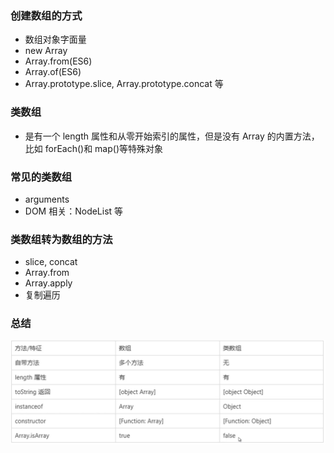 ### 创建数组的方式

- 数组对象字面量
- new Array
- Array.from(ES6)
- Array.of(ES6)
- Array.prototype.slice, Array.prototype.concat 等

### 类数组

- 是有一个 length 属性和从零开始索引的属性，但是没有 Array 的内置方法，比如 forEach()和 map()等特殊对象

### 常见的类数组

- arguments
- DOM 相关：NodeList 等

### 类数组转为数组的方法

- slice, concat
- Array.from
- Array.apply
- 复制遍历

### 总结

![img](./image/1228array.jpg)
